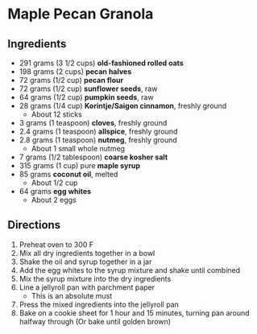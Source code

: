 # Maple Pecan Granola

## Ingredients

- 291 grams (3 1/2 cups) **old-fashioned rolled oats**
- 198 grams (2 cups) **pecan halves**
- 72 grams (1/2 cup) **pecan flour**
- 72 grams (1/2 cup) **sunflower seeds**, raw
- 64 grams (1/2 cup) **pumpkin seeds**, raw
- 28 grams (1/4 cup) **Korintje/Saigon cinnamon**, freshly ground
    - About 12 sticks
- 3 grams (1 teaspoon) **cloves**, freshly ground
- 2.4 grams (1 teaspoon) **allspice**, freshly ground
- 2.8 grams (1 teaspoon) **nutmeg**, freshly ground
    - About 1 small whole nutmeg
- 7 grams (1/2 tablespoon) **coarse kosher salt**
- 315 grams (1 cup) pure **maple syrup**
- 85 grams **coconut oil**, melted
    - About 1/2 cup
- 64 grams **egg whites**
    - About 2 eggs

## Directions

1. Preheat oven to 300 F
1. Mix all dry ingredients together in a bowl
1. Shake the oil and syrup together in a jar
1. Add the egg whites to the syrup mixture and shake until combined
1. Mix the syrup mixture into the dry ingredients
1. Line a jellyroll pan with parchment paper
    - This is an absolute must
1. Press the mixed ingredients into the jellyroll pan
1. Bake on a cookie sheet for 1 hour and 15 minutes, turning pan around halfway through (Or bake until golden brown)
